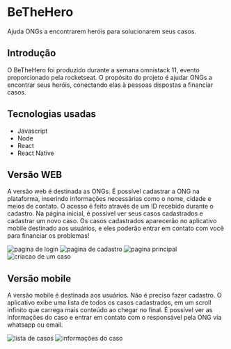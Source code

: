 # BeTheHero
Ajuda ONGs a encontrarem heróis para solucionarem seus casos. 

## Introdução

O BeTheHero foi produzido durante a semana omnistack 11, evento proporcionado pela rocketseat.
O propósito do projeto é ajudar ONGs a encontrar seus heróis, conectando elas à pessoas dispostas a financiar casos. 

## Tecnologias usadas 

* Javascript
* Node
* React
* React Native 

## Versão WEB 

A versão web é destinada as ONGs.
É possível cadastrar a ONG na plataforma, inserindo informações necessárias como o nome, cidade e meios de contato. 
O acesso é feito através de um ID recebido durante o cadastro.
Na página inicial, é possível ver seus casos cadastrados e cadastrar um novo caso. 
Os casos cadastrados aparecerâo no aplicativo mobile destinado aos usuários, e eles poderão entrar em contato com você para financiar os problemas!

![pagina de login](https://media-exp1.licdn.com/dms/image/C4D12AQFTHGbf0uRYvQ/article-inline_image-shrink_1000_1488/0?e=1599696000&v=beta&t=9SUz1op_VFdcwsDYq2DHYOUtMpDVPvWQTYF0yMTl9KA)
![pagina de cadastro](https://media-exp1.licdn.com/dms/image/C4D12AQF-7JqEa_wWvg/article-inline_image-shrink_1000_1488/0?e=1599696000&v=beta&t=FJIUJnjtSJDJErxWkFImRt4ytJGz_jeAns0XWVN8QS0)
![pagina principal](https://media-exp1.licdn.com/dms/image/C4D12AQF8v6kix6wgUQ/article-inline_image-shrink_1000_1488/0?e=1599696000&v=beta&t=sdysDosTsH4QbvPjxdZaZ4hAiu98IphtUXt-OzJhv_4)
![criacao de um caso](https://media-exp1.licdn.com/dms/image/C4D12AQFrvzsOqQCHwQ/article-inline_image-shrink_1000_1488/0?e=1599696000&v=beta&t=RC1FxqxBa0TUW4QQe5qOHE8Fbon5soOsq8Wqz9AuUq8)

## Versão mobile

A versão mobile é destinada aos usuários.
Não é preciso fazer cadastro. 
O aplicativo exibe uma lista de todos os casos cadastrados, em um scroll infinito que carrega mais conteúdo ao chegar no final. 
É possível ver as informações do caso e entrar em contato com o responsável pela ONG via whatsapp ou email. 

![lista de casos](https://media-exp1.licdn.com/dms/image/C4D12AQE3FcoqOpcWXQ/article-inline_image-shrink_1500_2232/0?e=1599696000&v=beta&t=HrxRJv__TEYH6Vg597uvtGNNCXx0nDfXf0nB8lhO9AA)
![informações do caso](https://media-exp1.licdn.com/dms/image/C4D12AQE3FcoqOpcWXQ/article-inline_image-shrink_1500_2232/0?e=1599696000&v=beta&t=HrxRJv__TEYH6Vg597uvtGNNCXx0nDfXf0nB8lhO9AA)
